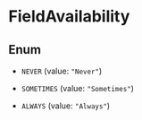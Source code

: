 

# FieldAvailability

## Enum


* `NEVER` (value: `"Never"`)

* `SOMETIMES` (value: `"Sometimes"`)

* `ALWAYS` (value: `"Always"`)



